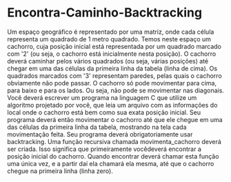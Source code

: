# Encontra-Caminho-Backtracking

Um espaço geográfico é representado por uma matriz, onde cada célula representa um quadrado de
1 metro quadrado. Temos neste espaço um cachorro, cuja posição inicial está
representada por um quadrado marcado com '2' (ou seja, o cachorro está inicialmente nesta posição).
O cachorro deverá caminhar pelos vários quadrados (ou seja, várias posições) até chegar
em uma das células da primeira linha da tabela (linha de cima).
Os quadrados marcados com '3' representam paredes, pelas quais o cachorro obviamente não pode
passar. O cachorro só pode movimentar para cima, para baixo e para os lados. Ou seja,
não pode se movimentar nas diagonais.
Você deverá escrever um programa na linguagem C que utilize um algoritmo projetado
por você, que leia um arquivo com as informações do local onde o cachorro está bem
como sua exata posição inicial. Seu programa deverá então movimentar o cachorro até
que ele chegue em uma das células da primeira linha da tabela, mostrando na tela cada
movimentação feita.
Seu programa deverá obrigatoriamente usar backtracking. Uma função recursiva
chamada movimenta_cachorro deverá ser criada. Isso significa que primeiramente vocêdeverá encontrar a posição inicial do cachorro. Quando encontrar deverá chamar esta
função uma única vez, e a partir daí ela chamará ela mesma, até que o cachorro chegue na
primeira linha (linha zero).
